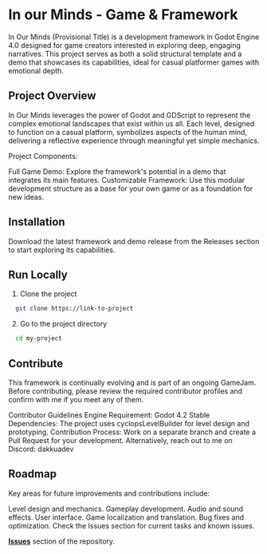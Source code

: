 # In our Minds - Game & Framework

In Our Minds (Provisional Title) is a development framework in Godot Engine 4.0 designed for game creators interested in exploring deep, engaging narratives. This project serves as both a solid structural template and a demo that showcases its capabilities, ideal for casual platformer games with emotional depth.


## Project Overview

In Our Minds leverages the power of Godot and GDScript to represent the complex emotional landscapes that exist within us all. Each level, designed to function on a casual platform, symbolizes aspects of the human mind, delivering a reflective experience through meaningful yet simple mechanics.

Project Components:

Full Game Demo: Explore the framework's potential in a demo that integrates its main features.
Customizable Framework: Use this modular development structure as a base for your own game or as a foundation for new ideas.

## Installation

Download the latest framework and demo release from the Releases section to start exploring its capabilities.


## Run Locally

1. Clone the project

```bash
  git clone https://link-to-project
```

2. Go to the project directory

```bash
  cd my-project
```

## Contribute

This framework is continually evolving and is part of an ongoing GameJam. Before contributing, please review the required contributor profiles and confirm with me if you meet any of them.

Contributor Guidelines
Engine Requirement: Godot 4.2 Stable
Dependencies: The project uses cyclopsLevelBuilder for level design and prototyping.
Contribution Process: Work on a separate branch and create a Pull Request for your development. Alternatively, reach out to me on Discord: dakkuadev

## Roadmap

Key areas for future improvements and contributions include:

Level design and mechanics.
Gameplay development.
Audio and sound effects.
User interface.
Game localization and translation.
Bug fixes and optimization.
Check the Issues section for current tasks and known issues.

 [**Issues**](https://github.com/DakkuaDev/in-our-minds-godot/issues) section of the repository. 
